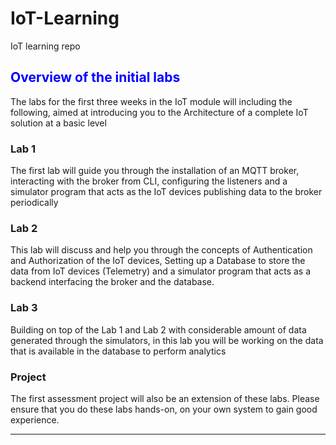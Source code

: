 # IoT-Learning
IoT learning repo
## <font color='blue'> Overview of the initial labs </font>

The labs for the first three weeks in the IoT module will including the following, aimed at introducing you to the Architecture of a complete IoT solution at a basic level

### Lab 1

The first lab will guide you through the installation of an MQTT broker, interacting with the broker from CLI, configuring the listeners and a simulator program that acts as the IoT devices publishing data to the broker periodically

### Lab 2

This lab will discuss and help you through the concepts of Authentication and Authorization of the IoT devices, Setting up a Database to store the data from IoT devices (Telemetry) and a simulator program that acts as a backend interfacing the broker and the database.

### Lab 3

Building on top of the Lab 1 and Lab 2 with considerable amount of data generated through the simulators, in this lab you will be working on the data that is available in the database to perform analytics

### Project

The first assessment project will also be an extension of these labs. Please ensure that you do these labs hands-on, on your own system to gain good experience.

---
